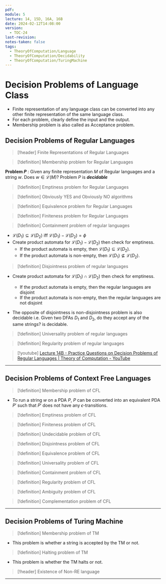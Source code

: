 ```yaml
---
pdf: 
module: 5
lecture: 14, 15D, 16A, 16B
date: 2024-02-12T14:08:00
version:
  - TOC-24
last-revision: 
notes-taken: false
tags:
  - TheoryOfComputation/Language
  - TheoryOfComputation/Decidability
  - TheoryOfComputation/TuringMachine
---
```

# Decision Problems of Language Class
- Finite representation of any language class can be converted into any other finite representation of the same language class.
- For each problem, clearly define the input and the output.
- Membership problem is also called as Acceptance problem.
## Decision Problems of Regular Languages

> [!header] Finite Representations of Regular Languages


> [!definition] Membership problem for Regular Languages

**Problem $P$** : Given any finite representation $M$ of Regular languages and a string $w$. Does $w \in \mathcal{L}(M)$?  Problem $P$ is ***decidable***

> [!definition] Emptiness problem for Regular Languages


> [!definition] Obviously YES and Obviously NO algorithms


> [!definition] Equivalence problem for Regular Languages


> [!definition] Finiteness problem for Regular Languages


> [!definition] Containment problem of regular languages

- $\mathcal{L}(D_1) \subseteq \mathcal{L}(D_2)$ iff $\mathcal{L}(D_1) - \mathcal{L}(D_2) = \phi$
- Create product automata for $\mathcal{L}(D_1) - \mathcal{L}(D_2)$ then check for emptiness. 
	- If the product automata is empty, then $\mathcal{L}(D_1) \subseteq \mathcal{L}(D_2)$.
	- If the product automata is non-empty, then $\mathcal{L}(D_1) \not\subseteq \mathcal{L}(D_2)$.


> [!definition] Disjointness problem of regular languages

- Create product automata for $\mathcal{L}(D_1) \cap \mathcal{L}(D_2)$ then check for emptiness. 
	- If the product automata is empty, then the regular languages are disjoint
	- If the product automata is non-empty, then the regular languages are not disjoint

- The opposite of disjointness is non-disjointness problem is also decidable i.e. Given two DFAs $D_1$ and $D_2$, do they accept any of the same strings? is decidable.

> [!definition] Universality problem of regular languages


> [!definition] Regularity problem of regular languages




> [!youtube] 
> [Lecture 14B - Practice Questions on Decision Problems of Regular Languages | Theory of Computation - YouTube](https://www.youtube.com/watch?v=0gE5bNdzxE8)

---
## Decision Problems of Context Free Languages

> [!definition] Membership problem of CFL

- To run a string $w$ on a PDA $P$, $P$ can be converted into an equivalent PDA $P'$ such that $P'$ does not have any $\epsilon$-transitions.

> [!definition] Emptiness problem of CFL

> [!definition] Finiteness problem of CFL

> [!definition] Undecidable problem of CFL

> [!definition] Disjointness problem of CFL

> [!definition] Equivalence problem of CFL

> [!definition] Universality problem of CFL

> [!definition] Containment problem of CFL

> [!definition] Regularity problem of CFL

> [!definition] Ambiguity problem of CFL

> [!definition] Complementation problem of CFL

---
## Decision Problems of Turing Machine

> [!definition] Membership problem of TM

- This problem is whether a string is accepted by the TM or not.

> [!definition] Halting problem of TM

- This problem is whether the TM halts or not.


> [!header] Existence of Non-RE language



---
